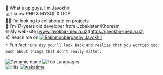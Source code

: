 👋 What's up guys, I'm Javokhir \
💻 I know PHP & MYSQL & OOP \
👨‍💻 I’m looking to collaborate on projects \
💬 I'm 17-years old developer from Uzbekistan/Khorezm \
🌐 My web-site [www.javokhir-media.uz](https://javokhir-media.uz) \
📫 Reach me on [![Rakhmonberganov Javokhir](https://img.shields.io/badge/JavokhirMedia-30302f?style=flat&logo=telegram)](https://t.me/JavohirRaxmonberganov) \
⚡ Fun fact : `One day you'll look back and realize that you worried too much about things that don't really matter.` \
\
![Dynamic name](https://github-readme-stats.vercel.app/api?username=JavokhirMedia&show_icons=true&theme=radical) ![Top Languages](https://github-readme-stats.vercel.app/api/top-langs/?username=JavokhirMedia&layout=compact&theme=radical) \
![Hits](https://hits.seeyoufarm.com/api/count/incr/badge.svg?url=https://github.com/JavokhirMedia/) [![wakatime](https://wakatime.com/badge/user/582f0586-04d8-4d30-aec7-26e33f9979a8.svg)](https://wakatime.com/@582f0586-04d8-4d30-aec7-26e33f9979a8)
